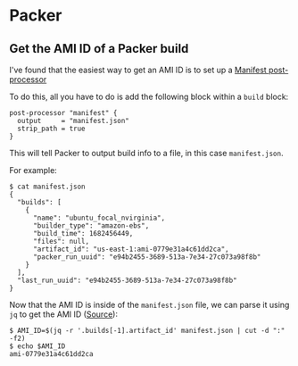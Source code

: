 # Packer

## Get the AMI ID of a Packer build
I've found that the easiest way to get an AMI ID is to set up a [Manifest post-processor](https://developer.hashicorp.com/packer/docs/post-processors/manifest)

To do this, all you have to do is add the following block within a `build` block:
```
post-processor "manifest" {
  output     = "manifest.json"
  strip_path = true
}
```

This will tell Packer to output build info to a file, in this case `manifest.json`.

For example:
```
$ cat manifest.json
{
  "builds": [
    {
      "name": "ubuntu_focal_nvirginia",
      "builder_type": "amazon-ebs",
      "build_time": 1682456449,
      "files": null,
      "artifact_id": "us-east-1:ami-0779e31a4c61dd2ca",
      "packer_run_uuid": "e94b2455-3689-513a-7e34-27c073a98f8b"
    }
  ],
  "last_run_uuid": "e94b2455-3689-513a-7e34-27c073a98f8b"
}
```

Now that the AMI ID is inside of the `manifest.json` file, we can parse it using `jq` to get the AMI ID ([Source](https://developer.hashicorp.com/packer/docs/post-processors/manifest)):
```
$ AMI_ID=$(jq -r '.builds[-1].artifact_id' manifest.json | cut -d ":" -f2)
$ echo $AMI_ID
ami-0779e31a4c61dd2ca
```
